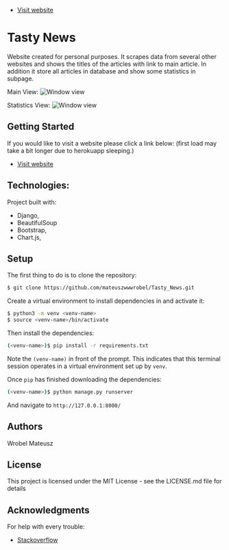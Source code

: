 * [Visit website](https://tasty-news.herokuapp.com/)


# Tasty News

Website created for personal purposes. It scrapes data from several other websites and shows the titles of the articles with link to main article.
In addition it store all articles in database and show some statistics in subpage.

Main View:
![Window view](https://github.com/mateuszwwwrobel/Tasty_News/blob/master/static/img/preview_1.png?raw=true)

Statistics View:
![Window view](https://github.com/mateuszwwwrobel/Tasty_News/blob/master/static/img/preview_2.png?raw=true)

## Getting Started

If you would like to visit a website please click a link below:
(first load may take a bit longer due to herokuapp sleeping.)

* [Visit website](https://tasty-news.herokuapp.com/)

## Technologies:

Project built with:
- Django,
- BeautifulSoup
- Bootstrap,
- Chart.js,

## Setup

The first thing to do is to clone the repository:

```sh
$ git clone https://github.com/mateuszwwwrobel/Tasty_News.git
```

Create a virtual environment to install dependencies in and activate it:

```sh
$ python3 -m venv <venv-name>
$ source <venv-name>/bin/activate
```

Then install the dependencies:

```sh
(<venv-name>)$ pip install -r requirements.txt
```
Note the `(venv-name)` in front of the prompt. This indicates that this terminal
session operates in a virtual environment set up by `venv`.

Once `pip` has finished downloading the dependencies:
```sh
(<venv-name>)$ python manage.py runserver
```
And navigate to `http://127.0.0.1:8000/`


## Authors

Wrobel Mateusz

## License

This project is licensed under the MIT License - see the LICENSE.md file for details

## Acknowledgments

For help with every trouble:
* [Stackoverflow](https://stackoverflow.com/)
